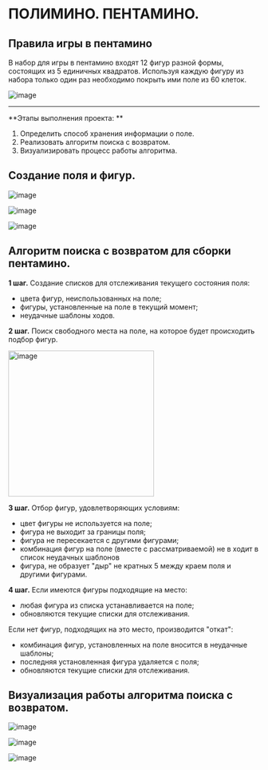 # ПОЛИМИНО. ПЕНТАМИНО.
## Правила игры в пентамино ##

В набор для игры в пентамино входят 12 фигур разной формы, состоящих из 5 единичных квадратов. Используя каждую фигуру из набора только один раз необходимо покрыть ими поле из 60 клеток.

![image](https://user-images.githubusercontent.com/99526918/202173115-08065590-5341-4504-baf6-b5cf733e6c73.png)

***

**Этапы выполнения проекта: **
1. Определить способ хранения информации о поле.
2. Реализовать алгоритм поиска с возвратом.
3. Визуализировать процесс работы алгоритма.

## Создание поля и фигур. ##
![image](https://user-images.githubusercontent.com/99526918/202173375-62d7917f-995a-41bc-b09b-5e834931b04e.png)

![image](https://user-images.githubusercontent.com/99526918/202173447-f2010522-e1a6-49ba-94ce-c53ad039a071.png)

![image](https://user-images.githubusercontent.com/99526918/202173541-84557f8d-1beb-4ee6-8119-a4d1ae42841e.png)

## Алгоритм поиска с возвратом для сборки пентамино. ##
**1 шаг.**
Создание списков для отслеживания текущего состояния поля:
- цвета фигур, неиспользованных на поле;
- фигуры, установленные на поле в текущий момент;
- неудачные шаблоны ходов.

**2 шаг.**
Поиск свободного места на поле, на которое будет происходить подбор фигур.

<img width="292" alt="image" src="https://user-images.githubusercontent.com/99526918/202174301-fbf0728d-688e-47f5-8dba-879f6dde9d07.png">

**3 шаг.**
Отбор фигур, удовлетворяющих условиям:
- цвет фигуры не используется на поле;
- фигура не выходит за границы поля;
- фигура не пересекается с другими фигурами;
- комбинация фигур на поле (вместе с рассматриваемой) не в ходит в список неудачных шаблонов
- фигура, не образует "дыр" не кратных 5 между краем поля и другими фигурами.

**4 шаг.**
Если имеются фигуры подходящие на место:
- любая фигура из списка устанавливается на поле;
- обновляются текущие списки для отслеживания.

Если нет фигур, подходящих на это место, производится "откат":
- комбинация фигур, установленных на поле вносится в неудачные шаблоны;
- последняя установленная фигура удаляется с поля;
- обновляются текущие списки для отслеживания.

## Визуализация работы алгоритма поиска с возвратом. ##

![image](https://user-images.githubusercontent.com/99526918/202174672-72cd4f6d-33e6-46a9-a3e1-deca0ed57329.png)

![image](https://user-images.githubusercontent.com/99526918/202175401-e32ad336-fd97-4b08-ab78-9d40e6178ed9.png)

![image](https://user-images.githubusercontent.com/99526918/202175361-ebba2ba9-da56-4d40-94f4-425348b1182d.png)

